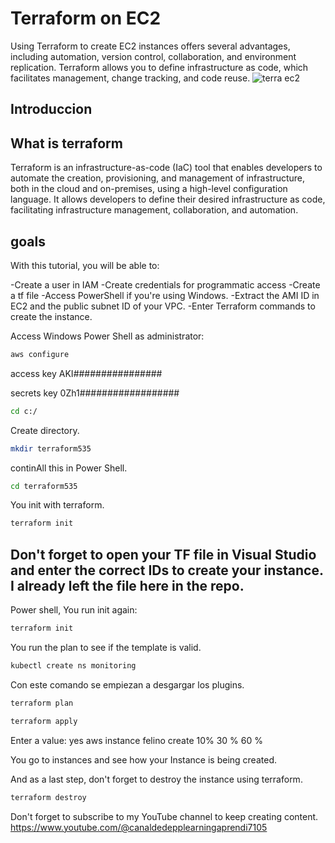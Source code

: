 # Terraform on EC2


Using Terraform to create EC2 instances offers several advantages, including automation, version control, collaboration, and environment replication. Terraform allows you to define infrastructure as code, which facilitates management, change tracking, and code reuse.
![terra ec2](https://github.com/user-attachments/assets/b8fabafe-f128-43cc-9867-6cb50a08b249)

## Introduccion

## What is terraform

Terraform is an infrastructure-as-code (IaC) tool that enables developers to automate the creation, provisioning, and management of infrastructure, both in the cloud and on-premises, using a high-level configuration language. It allows developers to define their desired infrastructure as code, facilitating infrastructure management, collaboration, and automation.


## goals
With this tutorial, you will be able to:

-Create a user in IAM
-Create credentials for programmatic access
-Create a tf file
-Access PowerShell if you're using Windows.
-Extract the AMI ID in EC2 and the public subnet ID of your VPC.
-Enter Terraform commands to create the instance.


Access Windows Power Shell as administrator:

```bash
aws configure
```

access key
AKI################

secrets key
0Zh1##################

```bash
cd c:/
```
Create directory.

```bash
mkdir terraform535
```

continAll this in Power Shell.

```sh
cd terraform535
```

You init with terraform.

```sh
terraform init
```

## Don't forget to open your TF file in Visual Studio and enter the correct IDs to create your instance. I already left the file here in the repo.

Power shell, You run init again:

```sh
terraform init
```

You run the plan to see if the template is valid.

```sh
kubectl create ns monitoring
```
Con este comando se empiezan a desgargar los plugins.

```sh
terraform plan
```

```sh
terraform apply
```
Enter a value: yes
aws instance felino create   10%  30 %  60 %

You go to instances and see how your Instance is being created.

And as a last step, don't forget to destroy the instance using terraform.

```sh
terraform destroy
```

Don't forget to subscribe to my YouTube channel to keep creating content.
https://www.youtube.com/@canaldedepplearningaprendi7105


